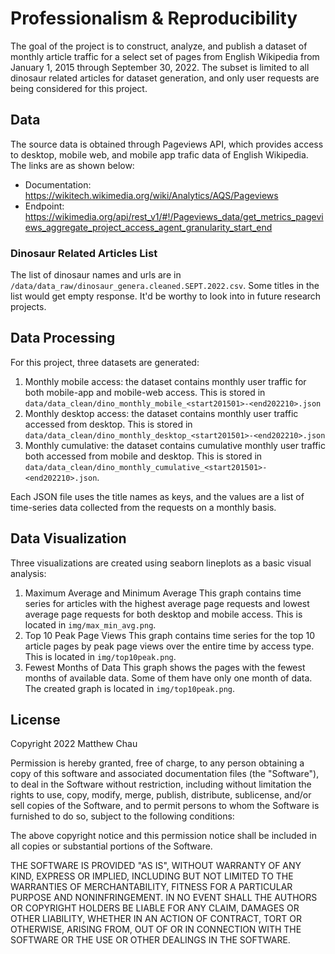 # Professionalism & Reproducibility
The goal of the project is to construct, analyze, and publish a dataset of monthly article traffic for a select set of pages from English Wikipedia from January 1, 2015 through September 30, 2022. The subset is limited to all dinosaur related articles for dataset generation, and only user requests are being considered for this project.

## Data
The source data is obtained through Pageviews API, which provides access to desktop, mobile web, and mobile app trafic data of English Wikipedia. The links are as shown below:
- Documentation: https://wikitech.wikimedia.org/wiki/Analytics/AQS/Pageviews
- Endpoint: https://wikimedia.org/api/rest_v1/#!/Pageviews_data/get_metrics_pageviews_aggregate_project_access_agent_granularity_start_end

### Dinosaur Related Articles List
The list of dinosaur names and urls are in `/data/data_raw/dinosaur_genera.cleaned.SEPT.2022.csv`. Some titles in the list would get empty response. It'd be worthy to look into in future research projects.

## Data Processing
For this project, three datasets are generated:
1. Monthly mobile access: the dataset contains monthly user traffic for both mobile-app and mobile-web access. This is stored in `data/data_clean/dino_monthly_mobile_<start201501>-<end202210>.json`
2. Monthly desktop access: the dataset contains monthly user traffic accessed from desktop. This is stored in `data/data_clean/dino_monthly_desktop_<start201501>-<end202210>.json`
3. Monthly cumulative: the dataset contains cumulative monthly user traffic both accessed from mobile and desktop. This is stored in `data/data_clean/dino_monthly_cumulative_<start201501>-<end202210>.json`.

Each JSON file uses the title names as keys, and the values are a list of time-series data collected from the requests on a monthly basis.

## Data Visualization
Three visualizations are created using seaborn lineplots as a basic visual analysis:
1. Maximum Average and Minimum Average
    This graph contains time series for articles with the highest average page requests and lowest average page requests for both desktop and mobile access. This is located in `img/max_min_avg.png`.
2. Top 10 Peak Page Views
    This graph contains time series for the top 10 article pages by peak page views over the entire time by access type. This is located in `img/top10peak.png`.
3. Fewest Months of Data
    This graph shows the pages with the fewest months of available data. Some of them have only one month of data. The created graph is located in `img/top10peak.png`.


## License
Copyright 2022 Matthew Chau

Permission is hereby granted, free of charge, to any person obtaining a copy of this software and associated documentation files (the "Software"), to deal in the Software without restriction, including without limitation the rights to use, copy, modify, merge, publish, distribute, sublicense, and/or sell copies of the Software, and to permit persons to whom the Software is furnished to do so, subject to the following conditions:

The above copyright notice and this permission notice shall be included in all copies or substantial portions of the Software.

THE SOFTWARE IS PROVIDED "AS IS", WITHOUT WARRANTY OF ANY KIND, EXPRESS OR IMPLIED, INCLUDING BUT NOT LIMITED TO THE WARRANTIES OF MERCHANTABILITY, FITNESS FOR A PARTICULAR PURPOSE AND NONINFRINGEMENT. IN NO EVENT SHALL THE AUTHORS OR COPYRIGHT HOLDERS BE LIABLE FOR ANY CLAIM, DAMAGES OR OTHER LIABILITY, WHETHER IN AN ACTION OF CONTRACT, TORT OR OTHERWISE, ARISING FROM, OUT OF OR IN CONNECTION WITH THE SOFTWARE OR THE USE OR OTHER DEALINGS IN THE SOFTWARE.